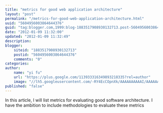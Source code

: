 ```yaml
---
title: "metrics for good web application architecture"
layout: "post"
permalink: "/metrics-for-good-web-application-architecture.html"
uuid: "5604956003864644376"
guid: "tag:blogger.com,1999:blog-1883517908930132713.post-5604956003864644376"
date: "2012-01-09 11:32:00"
updated: "2012-01-09 11:32:49"
description: 
blogger:
    siteid: "1883517908930132713"
    postid: "5604956003864644376"
    comments: "0"
categories: 
author: 
    name: "yi fu"
    url: "https://plus.google.com/113933316349893218335?rel=author"
    image: "//lh5.googleusercontent.com/-RY4EcCOpnXk/AAAAAAAAAAI/AAAAAAAALqQ/dv3UX9fj58s/s512-c/photo.jpg"
published: "false"
---
```


<div class="css-full-post-content js-full-post-content">
In this article, I will list metrics for evaluating good software architecture. I have the ambition to include methodologies to evaluate these metrics
</div>